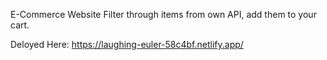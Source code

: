 E-Commerce Website
Filter through items from own API, add them to your cart.

Deloyed Here:
https://laughing-euler-58c4bf.netlify.app/


